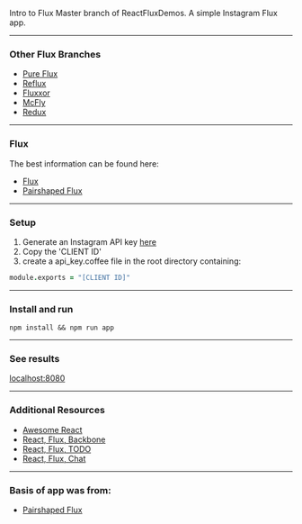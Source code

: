 Intro to Flux Master branch of ReactFluxDemos.
A simple Instagram Flux app.

---------------------
### Other Flux Branches

- [Pure Flux](https://github.com/whatisinternet/ReactFluxDemos/tree/flux)
- [Reflux](https://github.com/whatisinternet/ReactFluxDemos/tree/reflux)
- [Fluxxor](https://github.com/whatisinternet/ReactFluxDemos/tree/fluxxor)
- [McFly](https://github.com/whatisinternet/ReactFluxDemos/tree/mcfly)
- [Redux](https://github.com/whatisinternet/ReactFluxDemos/tree/redux)

---------------------
### Flux
The best information can be found here:
- [Flux](https://facebook.github.io/flux/index.html)
- [Pairshaped Flux](https://github.com/pairshaped/pairshaped-flux-presentation)

---------------------
### Setup
1. Generate an Instagram API key
   [here](https://instagram.com/developer/clients/manage/)
2. Copy the 'CLIENT ID'
3. create a api_key.coffee file in the root directory containing:
```coffee
module.exports = "[CLIENT ID]"
```

---------------------
### Install and run
    npm install && npm run app

---------------------
### See results
  [localhost:8080](http://localhost:8080)

---------------------
### Additional Resources
- [Awesome React](https://github.com/enaqx/awesome-react#flux-tutorials)
- [React, Flux, Backbone](http://www.toptal.com/front-end/simple-data-flow-in-react-applications-using-flux-and-backbone)
- [React, Flux,  TODO](https://github.com/facebook/flux/tree/master/examples/flux-todomvc)
- [React, Flux,  Chat](https://github.com/facebook/flux/tree/master/examples/flux-chat)

---------------------
### Basis of app was from:
- [Pairshaped Flux](https://github.com/pairshaped/pairshaped-flux-presentation)
